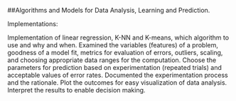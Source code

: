 ##Algorithms and Models for Data Analysis, Learning and Prediction.

Implementations:


Implementation of linear regression, K-NN and K-means, which algorithm to use and why and when.
Examined the variables (features) of a problem, goodness of a model fit, metrics for evaluation of errors, outliers, scaling, and choosing appropriate data ranges for the computation.
Choose the parameters for prediction based on experimentation (repeated trials) and acceptable values of error rates.
Documented the experimentation process and the rationale.
Plot the outcomes for easy visualization of data analysis.
Interpret the results to enable decision making.
